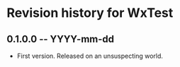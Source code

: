 # Revision history for WxTest

## 0.1.0.0 -- YYYY-mm-dd

* First version. Released on an unsuspecting world.
